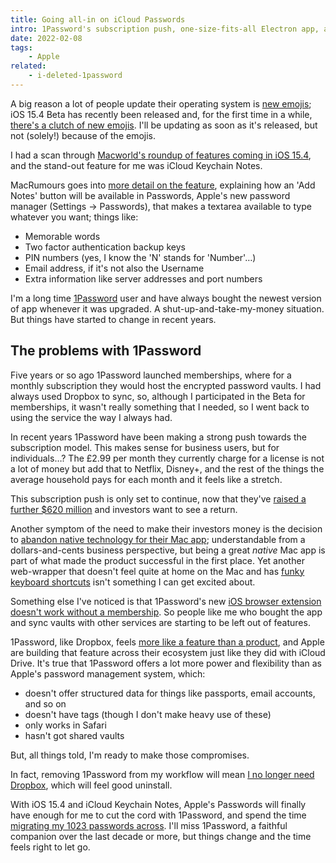 ```yaml
---
title: Going all-in on iCloud Passwords
intro: 1Password's subscription push, one-size-fits-all Electron app, and Apple's efforts with their password manager mean it's time for a change.
date: 2022-02-08
tags:
    - Apple
related:
    - i-deleted-1password
---
```


A big reason a lot of people update their operating system is [new emojis](https://twitter.com/gruber/status/1306413329544605698); iOS 15.4 Beta has recently been released and, for the first time in a while, [there's a clutch of new emojis](https://twitter.com/tempertemper/status/1487307750602420224). I'll be updating as soon as it's released, but not (solely!) because of the emojis.

I had a scan through [Macworld's roundup of features coming in iOS 15.4](https://www.macworld.co.uk/news/ios-154-when-features-3812866/), and the stand-out feature for me was iCloud Keychain Notes.

MacRumours goes into [more detail on the feature](https://www.macrumors.com/how-to/add-notes-icloud-keychain-entries-ios/), explaining how an 'Add Notes' button will be available in Passwords, Apple's new password manager (Settings → Passwords), that makes a textarea available to type whatever you want; things like:

- Memorable words
- Two factor authentication backup keys
- PIN numbers (yes, I know the 'N' stands for 'Number'…)
- Email address, if it's not also the Username
- Extra information like server addresses and port numbers

I'm a long time [1Password](https://1password.com/) user and have always bought the newest version of app whenever it was upgraded. A shut-up-and-take-my-money situation. But things have started to change in recent years.


## The problems with 1Password

Five years or so ago 1Password launched memberships, where for a monthly subscription they would host the encrypted password vaults. I had always used Dropbox to sync, so, although I participated in the Beta for memberships, it wasn't really something that I needed, so I went back to using the service the way I always had.

In recent years 1Password have been making a strong push towards the subscription model. This makes sense for business users, but for individuals…? The £2.99 per month they currently charge for a license is not a lot of money but add that to Netflix, Disney+, and the rest of the things the average household pays for each month and it feels like a stretch.

This subscription push is only set to continue, now that they've [raised a further $620 million](https://daringfireball.net/linked/2022/01/19/1password-funding) and investors want to see a return.

Another symptom of the need to make their investors money is the decision to [abandon native technology for their Mac app](https://sixcolors.com/post/2021/08/not-important-enough-1password-abandons-its-native-mac-app/); understandable from a dollars-and-cents business perspective, but being a great *native* Mac app is part of what made the product successful in the first place. Yet another web-wrapper that doesn't feel quite at home on the Mac and has [funky keyboard shortcuts](https://twitter.com/tempertemper/status/1488446366200311812?s=20&t=wLmtte1-vaYX9lnkTNGXPA) isn't something I can get excited about.

Something else I've noticed is that 1Password's new [iOS browser extension doesn't work without a membership](https://twitter.com/tempertemper/status/1443091157681123331). So people like me who bought the app and sync vaults with other services are starting to be left out of features.

1Password, like Dropbox, feels [more like a feature than a product](https://www.businessinsider.com/drew-houston-dropbox-steve-jobs-2017-6?r=US&IR=T), and Apple are building that feature across their ecosystem just like they did with iCloud Drive. It's true that 1Password offers a lot more power and flexibility than as Apple's password management system, which:

- doesn't offer structured data for things like passports, email accounts, and so on
- doesn't have tags (though I don't make heavy use of these)
- only works in Safari
- hasn't got shared vaults

But, all things told, I'm ready to make those compromises.

In fact, removing 1Password from my workflow will mean [I no longer need Dropbox](/blog/stop-the-ride-i-want-to-get-off), which will feel good uninstall.

With iOS 15.4 and iCloud Keychain Notes, Apple's Passwords will finally have enough for me to cut the cord with 1Password, and spend the time [migrating my 1023 passwords across](https://simonbs.dev/posts/moving-from-1password-to-icloud-keychain/). I'll miss 1Password, a faithful companion over the last decade or more, but things change and the time feels right to let go.
